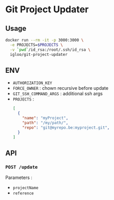
# Git Project Updater

## Usage

```sh
docker run --rm -it -p 3000:3000 \
  -e PROJECTS=$PROJECTS \
  -v `pwd`/id_rsa:/root/.ssh/id_rsa \
  igloo/git-project-updater
```

## ENV

- `AUTHORIZATION_KEY`
- `FORCE_OWNER` : chown recursive before update
- `GIT_SSH_COMMAND_ARGS` : additional ssh args
- `PROJECTS` :
  ```json
  [
    {
      "name": "myProject",
      "path": "/my/path/",
      "repo": "git@myrepo.be:myproject.git",
    }
  ]
  ```


## API

### `POST /update`

Parameters :
- `projectName`
- `reference`
